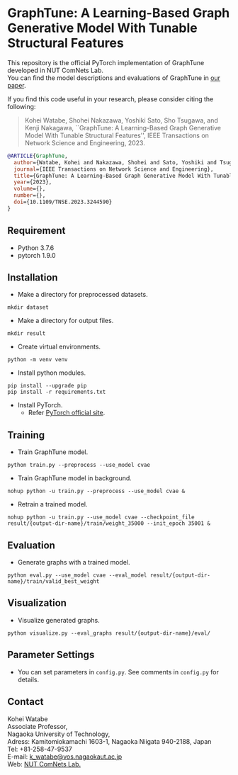 # GraphTune: A Learning-Based Graph Generative Model With Tunable Structural Features

This repository is the official PyTorch implementation of GraphTune developed in NUT ComNets Lab.  
You can find the model descriptions and evaluations of GraphTune in [our paper](https://arxiv.org/abs/2201.11494). 

If you find this code useful in your research, please consider citing the following:

> Kohei Watabe, Shohei Nakazawa, Yoshiki Sato, Sho Tsugawa, and Kenji Nakagawa, ``GraphTune: A Learning-Based Graph Generative Model With Tunable Structural Features'', IEEE Transactions on Network Science and Engineering, 2023.

```bibtex
@ARTICLE{GraphTune,
  author={Watabe, Kohei and Nakazawa, Shohei and Sato, Yoshiki and Tsugawa, Sho and Nakagawa, Kenji},
  journal={IEEE Transactions on Network Science and Engineering}, 
  title={GraphTune: A Learning-Based Graph Generative Model With Tunable Structural Features}, 
  year={2023},
  volume={},
  number={},
  doi={10.1109/TNSE.2023.3244590}
}
```


## Requirement
- Python 3.7.6
- pytorch 1.9.0

## Installation
- Make a directory for preprocessed datasets. 
```shell
mkdir dataset
```
- Make a directory for output files. 
```shell
mkdir result
```
- Create virtual environments. 
```shell
python -m venv venv
```
- Install python modules. 
```shell
pip install --upgrade pip
pip install -r requirements.txt
```
- Install PyTorch. 
  - Refer [PyTorch official site](https://pytorch.org/get-started/previous-versions/).


## Training
- Train GraphTune model. 
```shell
python train.py --preprocess --use_model cvae
```
- Train GraphTune model in background. 
```shell
nohup python -u train.py --preprocess --use_model cvae &
```
- Retrain a trained model. 
```shell
nohup python -u train.py --use_model cvae --checkpoint_file result/{output-dir-name}/train/weight_35000 --init_epoch 35001 &
```

## Evaluation
- Generate graphs with a trained model. 
```shell
python eval.py --use_model cvae --eval_model result/{output-dir-name}/train/valid_best_weight
```

## Visualization
- Visualize generated graphs. 
```shell
python visualize.py --eval_graphs result/{output-dir-name}/eval/
```


## Parameter Settings
- You can set parameters in `config.py`. See comments in `config.py` for details.


## Contact
Kohei Watabe  
Associate Professor,  
Nagaoka University of Technology,  
Adress: Kamitomiokamachi 1603-1, Nagaoka Niigata 940-2188, Japan  
Tel: +81-258-47-9537  
E-mail: [k_watabe@vos.nagaokaut.ac.jp](k_watabe@vos.nagaokaut.ac.jp)  
Web: [NUT ComNets Lab.](https://kaede.nagaokaut.ac.jp/)
